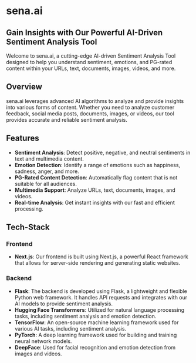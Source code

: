 # sena.ai

## Gain Insights with Our Powerful AI-Driven Sentiment Analysis Tool

Welcome to sena.ai, a cutting-edge AI-driven Sentiment Analysis Tool designed to help you understand sentiment, emotions, and PG-rated content within your URLs, text, documents, images, videos, and more.


## Overview

sena.ai leverages advanced AI algorithms to analyze and provide insights into various forms of content. Whether you need to analyze customer feedback, social media posts, documents, images, or videos, our tool provides accurate and reliable sentiment analysis.

## Features

- **Sentiment Analysis**: Detect positive, negative, and neutral sentiments in text and multimedia content.
- **Emotion Detection**: Identify a range of emotions such as happiness, sadness, anger, and more.
- **PG-Rated Content Detection**: Automatically flag content that is not suitable for all audiences.
- **Multimedia Support**: Analyze URLs, text, documents, images, and videos.
- **Real-time Analysis**: Get instant insights with our fast and efficient processing.

## Tech-Stack

### Frontend

- **Next.js**: Our frontend is built using Next.js, a powerful React framework that allows for server-side rendering and generating static websites.

### Backend

- **Flask**: The backend is developed using Flask, a lightweight and flexible Python web framework. It handles API requests and integrates with our AI models to provide sentiment analysis.
- **Hugging Face Transformers**: Utilized for natural language processing tasks, including sentiment analysis and emotion detection.
- **TensorFlow**: An open-source machine learning framework used for various AI tasks, including sentiment analysis.
- **PyTorch**: A deep learning framework used for building and training neural network models.
- **DeepFace**: Used for facial recognition and emotion detection from images and videos.